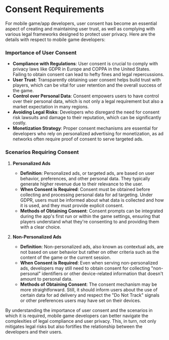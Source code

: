 # Consent Requirements

For mobile game/app developers, user consent has become an essential aspect of creating and maintaining user trust, as well as complying with various legal frameworks designed to protect user privacy. Here are the details with respect to mobile game developers:

### Importance of User Consent

- **Compliance with Regulations**: User consent is crucial to comply with privacy laws like GDPR in Europe and COPPA in the United States. Failing to obtain consent can lead to hefty fines and legal repercussions.
- **User Trust**: Transparently obtaining user consent helps build trust with players, which can be vital for user retention and the overall success of the game.
- **Control over Personal Data**: Consent empowers users to have control over their personal data, which is not only a legal requirement but also a market expectation in many regions.
- **Avoiding Legal Risks**: Developers who disregard the need for consent risk lawsuits and damage to their reputation, which can be significantly costly.
- **Monetization Strategy**: Proper consent mechanisms are essential for developers who rely on personalized advertising for monetization, as ad networks often require proof of consent to serve targeted ads.

### Scenarios Requiring Consent

1. **Personalized Ads**
   
   - **Definition**: Personalized ads, or targeted ads, are based on user behavior, preferences, and other personal data. They typically generate higher revenue due to their relevance to the user.
   - **When Consent is Required**: Consent must be obtained before collecting and processing personal data for ad targeting. Under GDPR, users must be informed about what data is collected and how it is used, and they must provide explicit consent.
   - **Methods of Obtaining Consent**: Consent prompts can be integrated during the app's first run or within the game settings, ensuring that players understand what they're consenting to and providing them with a clear choice.

2. **Non-Personalized Ads**
   
   - **Definition**: Non-personalized ads, also known as contextual ads, are not based on user behavior but rather on other criteria such as the content of the game or the current session.
   - **When Consent is Required**: Even when serving non-personalized ads, developers may still need to obtain consent for collecting "non-personal" identifiers or other device-related information that doesn't amount to personal data.
   - **Methods of Obtaining Consent**: The consent mechanism may be more straightforward. Still, it should inform users about the use of certain data for ad delivery and respect the "Do Not Track" signals or other preferences users may have set on their devices.

By understanding the importance of user consent and the scenarios in which it is required, mobile game developers can better navigate the complexities of legal compliance and user privacy. This, in turn, not only mitigates legal risks but also fortifies the relationship between the developers and their users.
